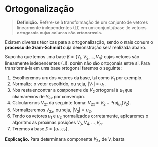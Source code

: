 
# Ortogonalização

> **Definição.** Refere-se à transformação de um conjunto de vetores linearmente independentes (LI) em um conjunto/base de vetores ortogonais cujas colunas são ortonormais.

Existem diversas técnicas para a ortogonalização, sendo o mais comum o **processo de Gram-Schmidt** cuja demonstração será realizada abaixo.

Suponha que temos uma base $\beta=\{V_{1},V_{2},\dots,V_{n}\}$ cujos vetores são linearmente independentes (LI), porém não são ortogonais entre si. Para transformá-la em uma base ortogonal faremos o seguinte:

1. Escolheremos um dos vetores da base, tal como $V_{1}$ por exemplo.
2. Normalize o vetor escolhido, ou seja, $\lvert V_{1} \rvert=u_{1}$.
3. Nos resta encontrar a componente de $V_{2}$ ortogonal à $u_{1}$ que chamaremos de $V_{2x}$ por convenção.
4. Calcularemos $V_{2x}$ da seguinte forma: $V_{2x} = V_{2} - \text{Proj}_{u_{1}}(V_{2})$.
5. Normalizaremos $V_{2x}$, ou seja, $\lvert V_{2} \rvert=u_{2}$.
6. Tendo os vetores $u_{1}$ e $u_{2}$ normalizados corretamente, aplicaremos o algoritmo às próximas posições $V_{3},V_{4},\dots,V_{n}$.
7. Teremos a base $\beta=\{u_{1},u_{2}\}$.

**Explicação.** Para determinar a componente $V_{2x}$ de $V$, basta 
